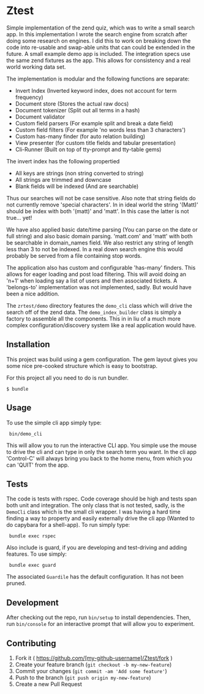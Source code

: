 # Ztest

Simple implementation of the zend quiz, which was to write a small search app. 
In this implementation I wrote the search engine from scratch after doing 
some research on engines. I did this to work on breaking down the code into re-usable
and swap-able units that can could be extended in the future. A small example demo app
is included. The integration specs use the same zend fixtures as the app. This allows for consistency
and a real world working data set. 

The implementation is modular and the following functions are separate:

  * Invert Index (Inverted keyword index, does not account for term frequency)
  * Document store (Stores the actual raw docs)
  * Document tokenizer (Split out all terms in a hash)
  * Document validator
  * Custom field parsers (For example split and break a date field)
  * Custom field filters (For example 'no words less than 3 characters')
  * Custom has-many finder (for auto relation building)
  * View presenter (for custom title fields and tabular presentation) 
  * Cli-Runner (Built on top of tty-prompt and tty-table gems) 
    
The invert index has the following propertied 
  * All keys are strings (non string converted to string)
  * All strings are trimmed and downcase
  * Blank fields will be indexed (And are searchable)  
    
Thus our searches will not be case sensitive. Also note that string fields
do not currently remove 'special characters'. In in ideal world the string '(Matt)' should 
be index with both '(matt)' and 'matt'. In this case the latter is not true... yet!

We have also applied basic date/time parsing (You can parse on the date or full string) and also 
basic domain parsing. 'matt.com' and 'matt' with both be searchable in domain_names field. We also restrict
any string of length less than 3 to not be indexed. In a real down search engine this would probably
be served from a file containing stop words.

The application also has custom and configurable 'has-many' finders. This allows for eager loading 
and post load filtering. This will avoid doing an 'n+1' when loading say a list of users and then associated
tickets. A 'belongs-to' implementation was not implemented, sadly. But would have been a nice addition.
     
The `zrtest/demo` directory features the `demo_cli` class which will drive the 
 search off of the zend data. The `demo_index_builder` class is simply a factory to assemble all 
 the components. This in in liu of a much more complex configuration/discovery system like a real
 application would have.
  
## Installation

This project was build using a gem configuration. The gem layout 
gives you some nice pre-cooked structure which is easy to bootstrap.

For this project all you need to do is run bundler.

    $ bundle

## Usage

To use the simple cli app simply type:

     bin/demo_cli
     
This will allow you to run the interactive CLI app. You simple use the
mouse to drive the cli and can type in only the search term you want. In the cli app 'Control-C' 
will always bring you back to the home menu, from which you can 'QUIT' from the app.

## Tests

The code is tests with rspec. Code coverage should be high and tests span both 
unit and integration. The only class that is not tested, sadly, is the `DemoCli` class which 
is the small cli wrapper. I was having a hard time finding a way to property and easily 
externally drive the cli app (Wanted to do capybara for a shell-app). To run simply type:

     bundle exec rspec
     
Also include is guard, if you are developing and test-driving and adding features. To use simply:
     
     bundle exec guard

The associated `Guardile` has the default configuration. It has not been pruned.


## Development

After checking out the repo, run `bin/setup` to install dependencies. Then, run `bin/console` for an interactive prompt that will allow you to experiment.

## Contributing

1. Fork it ( https://github.com/[my-github-username]/Ztest/fork )
2. Create your feature branch (`git checkout -b my-new-feature`)
3. Commit your changes (`git commit -am 'Add some feature'`)
4. Push to the branch (`git push origin my-new-feature`)
5. Create a new Pull Request
